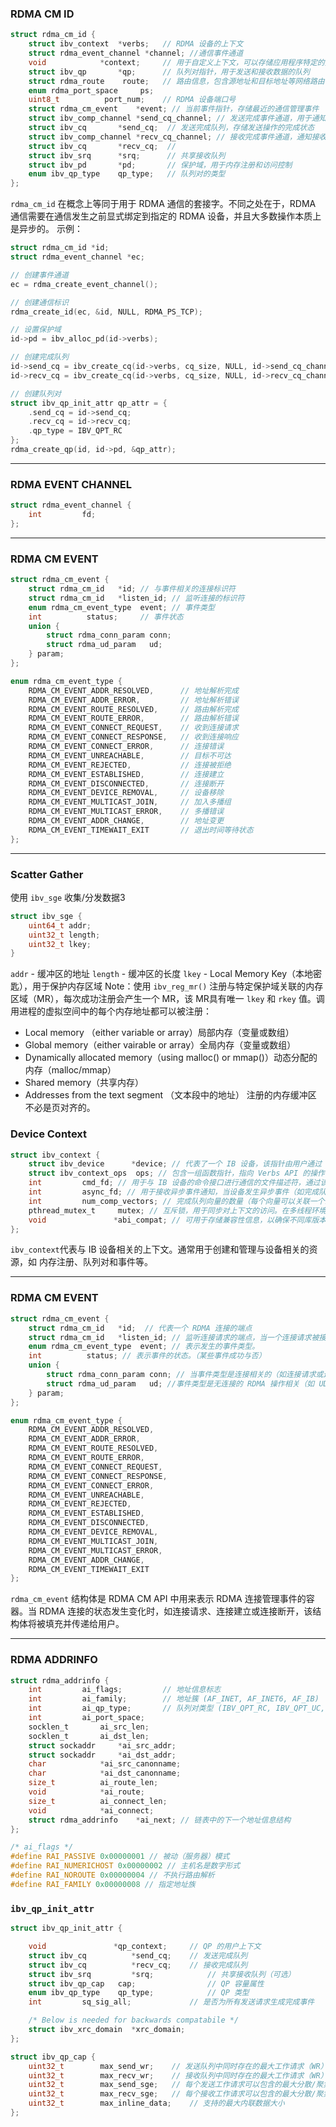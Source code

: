 ### RDMA CM ID
```c
struct rdma_cm_id {
    struct ibv_context  *verbs;   // RDMA 设备的上下文
    struct rdma_event_channel *channel; //通信事件通道
    void            *context;     // 用于自定义上下文，可以存储应用程序特定的数据
    struct ibv_qp       *qp;      // 队列对指针，用于发送和接收数据的队列
    struct rdma_route    route;   // 路由信息，包含源地址和目标地址等网络路由信息
    enum rdma_port_space     ps;
    uint8_t          port_num;    // RDMA 设备端口号
    struct rdma_cm_event    *event; // 当前事件指针，存储最近的通信管理事件
    struct ibv_comp_channel *send_cq_channel; // 发送完成事件通道，用于通知发送完成事件
    struct ibv_cq       *send_cq;  // 发送完成队列，存储发送操作的完成状态
    struct ibv_comp_channel *recv_cq_channel; // 接收完成事件通道，通知接收完成事件
    struct ibv_cq       *recv_cq;  // 
    struct ibv_srq      *srq;      // 共享接收队列
    struct ibv_pd       *pd;       // 保护域，用于内存注册和访问控制
    enum ibv_qp_type    qp_type;   // 队列对的类型
};
```

`rdma_cm_id` 在概念上等同于用于 RDMA 通信的套接字。不同之处在于，RDMA 通信需要在通信发生之前显式绑定到指定的 RDMA 设备，并且大多数操作本质上是异步的。
示例：
```c
struct rdma_cm_id *id;
struct rdma_event_channel *ec;

// 创建事件通道
ec = rdma_create_event_channel();

// 创建通信标识
rdma_create_id(ec, &id, NULL, RDMA_PS_TCP);

// 设置保护域
id->pd = ibv_alloc_pd(id->verbs);

// 创建完成队列
id->send_cq = ibv_create_cq(id->verbs, cq_size, NULL, id->send_cq_channel, 0);
id->recv_cq = ibv_create_cq(id->verbs, cq_size, NULL, id->recv_cq_channel, 0);

// 创建队列对
struct ibv_qp_init_attr qp_attr = {
    .send_cq = id->send_cq;
    .recv_cq = id->recv_cq;
    .qp_type = IBV_QPT_RC
};
rdma_create_qp(id, id->pd, &qp_attr);
```

---
### RDMA EVENT CHANNEL
```c
struct rdma_event_channel {
    int         fd;
};
```

---
### RDMA CM EVENT
```c
struct rdma_cm_event {
    struct rdma_cm_id   *id; // 与事件相关的连接标识符
    struct rdma_cm_id   *listen_id; // 监听连接的标识符
    enum rdma_cm_event_type  event; // 事件类型
    int          status;     // 事件状态
    union {
        struct rdma_conn_param conn;
        struct rdma_ud_param   ud;
    } param;
};

enum rdma_cm_event_type {
    RDMA_CM_EVENT_ADDR_RESOLVED,      // 地址解析完成
    RDMA_CM_EVENT_ADDR_ERROR,         // 地址解析错误
    RDMA_CM_EVENT_ROUTE_RESOLVED,     // 路由解析完成
    RDMA_CM_EVENT_ROUTE_ERROR,        // 路由解析错误
    RDMA_CM_EVENT_CONNECT_REQUEST,    // 收到连接请求
    RDMA_CM_EVENT_CONNECT_RESPONSE,   // 收到连接响应
    RDMA_CM_EVENT_CONNECT_ERROR,      // 连接错误
    RDMA_CM_EVENT_UNREACHABLE,        // 目标不可达
    RDMA_CM_EVENT_REJECTED,           // 连接被拒绝
    RDMA_CM_EVENT_ESTABLISHED,        // 连接建立
    RDMA_CM_EVENT_DISCONNECTED,       // 连接断开
    RDMA_CM_EVENT_DEVICE_REMOVAL,     // 设备移除
    RDMA_CM_EVENT_MULTICAST_JOIN,     // 加入多播组
    RDMA_CM_EVENT_MULTICAST_ERROR,    // 多播错误
    RDMA_CM_EVENT_ADDR_CHANGE,        // 地址变更
    RDMA_CM_EVENT_TIMEWAIT_EXIT       // 退出时间等待状态
};
```

---
### Scatter Gather
使用 `ibv_sge` 收集/分发数据3
``` c
struct ibv_sge {
    uint64_t addr;
    uint32_t length;
    uint32_t lkey;
}
```
`addr` - 缓冲区的地址
`length` - 缓冲区的长度
`lkey` - Local Memory Key（本地密匙），用于保护内存区域
Note：使用 `ibv_reg_mr()` 注册与特定保护域关联的内存区域（MR），每次成功注册会产生一个 MR，该 MR具有唯一 `lkey` 和 `rkey` 值。调用进程的虚拟空间中的每个内存地址都可以被注册：
- Local memory （either variable or array）局部内存（变量或数组）
- Global memory（either vairable or array）全局内存（变量或数组）
- Dynamically allocated memory（using malloc() or mmap()）动态分配的内存（malloc/mmap）
- Shared memory（共享内存）
- Addresses from the text segment （文本段中的地址）
注册的内存缓冲区 不必是页对齐的。


### Device Context
```c
struct ibv_context {
    struct ibv_device      *device; // 代表了一个 IB 设备，该指针由用户通过 ibv_get_device_list() 函数获得，在创建上下文时传递给 ibv_open_device() 函数
    struct ibv_context_ops  ops; // 包含一组函数指针，指向 Verbs API 的操作函数，这些函数提供对设备进行操作的接口，如发送和接收数据、注册内存等。ibv_context_ops 结构体允许用户自定义操作函数，以便在特定的硬件或操作环境中进行优化。
    int         cmd_fd; // 用于与 IB 设备的命令接口进行通信的文件描述符，通过该描述符，用户可以发送命令给设备，如创建或销毁资源。
    int         async_fd; // 用于接收异步事件通知，当设备发生异步事件（如完成队列中的操作时），该文件描述符可用来通知用户
    int         num_comp_vectors; // 完成队列向量的数量（每个向量可以关联一个或多个 CQ）
    pthread_mutex_t     mutex; // 互斥锁，用于同步对上下文的访问。在多线程环境中，当多个线程同时访问同一个上下文时，该互斥锁可以确保线程安全
    void               *abi_compat; // 可用于存储兼容性信息，以确保不同库版本之间的 的 ABI 兼容
};
```
`ibv_context`代表与 IB 设备相关的上下文。通常用于创建和管理与设备相关的资源，如 内存注册、队列对和事件等。

---
### RDMA CM EVENT
```c
struct rdma_cm_event {
    struct rdma_cm_id   *id;  // 代表一个 RDMA 连接的端点
    struct rdma_cm_id   *listen_id; // 监听连接请求的端点，当一个连接请求被接收时，这个字段指向监听该请求的端点
    enum rdma_cm_event_type  event; // 表示发生的事件类型。
    int          status; // 表示事件的状态。（某些事件成功与否）
    union {
        struct rdma_conn_param conn; // 当事件类型是连接相关的（如连接请求或连接建立），该结构体会被用来传递连接参数，如私有数据、QoS 信息等
        struct rdma_ud_param   ud; //事件类型是无连接的 RDMA 操作相关（如 UD 服务），该结构体会被用来传递无连接的参数，如远程内存访问的地址、键值等
    } param;
};

enum rdma_cm_event_type {
    RDMA_CM_EVENT_ADDR_RESOLVED,
    RDMA_CM_EVENT_ADDR_ERROR,
    RDMA_CM_EVENT_ROUTE_RESOLVED,
    RDMA_CM_EVENT_ROUTE_ERROR,
    RDMA_CM_EVENT_CONNECT_REQUEST,
    RDMA_CM_EVENT_CONNECT_RESPONSE,
    RDMA_CM_EVENT_CONNECT_ERROR,
    RDMA_CM_EVENT_UNREACHABLE,
    RDMA_CM_EVENT_REJECTED,
    RDMA_CM_EVENT_ESTABLISHED,
    RDMA_CM_EVENT_DISCONNECTED,
    RDMA_CM_EVENT_DEVICE_REMOVAL,
    RDMA_CM_EVENT_MULTICAST_JOIN,
    RDMA_CM_EVENT_MULTICAST_ERROR,
    RDMA_CM_EVENT_ADDR_CHANGE,
    RDMA_CM_EVENT_TIMEWAIT_EXIT
};
```
`rdma_cm_event` 结构体是 RDMA CM API 中用来表示 RDMA 连接管理事件的容器。当 RDMA 连接的状态发生变化时，如连接请求、连接建立或连接断开，该结构体将被填充并传递给用户。

---
### RDMA ADDRINFO
```c
struct rdma_addrinfo {
	int			ai_flags;         // 地址信息标志
	int			ai_family;        // 地址簇 (AF_INET, AF_INET6, AF_IB)
	int			ai_qp_type;       // 队列对类型 (IBV_QPT_RC, IBV_QPT_UC, IBV_QPT_UD)
	int			ai_port_space;
	socklen_t		ai_src_len;
	socklen_t		ai_dst_len;
	struct sockaddr		*ai_src_addr;
	struct sockaddr		*ai_dst_addr;
	char			*ai_src_canonname;
	char			*ai_dst_canonname;
	size_t			ai_route_len;
	void			*ai_route;
	size_t			ai_connect_len;
	void			*ai_connect;
	struct rdma_addrinfo	*ai_next; // 链表中的下一个地址信息结构
};

/* ai_flags */
#define RAI_PASSIVE 0x00000001 // 被动（服务器）模式 
#define RAI_NUMERICHOST 0x00000002 // 主机名是数字形式 
#define RAI_NOROUTE 0x00000004 // 不执行路由解析 
#define RAI_FAMILY 0x00000008 // 指定地址族
```




### `ibv_qp_init_attr`
```c
struct ibv_qp_init_attr {

    void               *qp_context;		// QP 的用户上下文
    struct ibv_cq          *send_cq;	// 发送完成队列
    struct ibv_cq          *recv_cq;	// 接收完成队列
    struct ibv_srq         *srq;			// 共享接收队列（可选）
    struct ibv_qp_cap   cap;				// QP 容量属性
    enum ibv_qp_type    qp_type;			// QP 类型
    int         sq_sig_all;				// 是否为所有发送请求生成完成事件

    /* Below is needed for backwards compatabile */
    struct ibv_xrc_domain  *xrc_domain;
};
```


```c
struct ibv_qp_cap {
    uint32_t        max_send_wr;	// 发送队列中同时存在的最大工作请求（WR）数量
    uint32_t        max_recv_wr;	// 接收队列中同时存在的最大工作请求（WR）数量
    uint32_t        max_send_sge;	// 每个发送工作请求可以包含的最大分散/聚集条目数
    uint32_t        max_recv_sge;	// 每个接收工作请求可以包含的最大分散/聚集条目数
    uint32_t        max_inline_data;	// 支持的最大内联数据大小
};
```